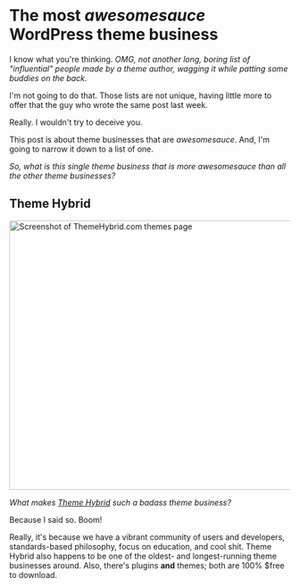 # The most *awesomesauce* WordPress theme business

I know what you're thinking.  *OMG, not another long, boring list of "influential" people made by a theme author, wagging it while patting some buddies on the back.*

I'm not going to do that. Those lists are not unique, having little more to offer that the guy who wrote the same post last week.

Really.  I wouldn't try to deceive you.

This post is about theme businesses that are *awesomesauce*.  And, I'm going to narrow it down to a list of one.

*So, what is this single theme business that is more awesomesauce than all the other theme businesses?*

## Theme Hybrid

<img src="http://justintadlock.com/blog/wp-content/uploads/2015/05/th-themes-page-960x515.png" alt="Screenshot of ThemeHybrid.com themes page" width="900" height="483" class="aligncenter size-large wp-image-7160" />

*What makes [Theme Hybrid](http://themehybrid.com) such a badass theme business?*

Because I said so.  Boom!

Really, it's because we have a vibrant community of users and developers, standards-based philosophy, focus on education, and cool shit. Theme Hybrid also happens to be one of the oldest- and longest-running theme businesses around. Also, there's plugins **and** themes; both are 100% $free to download.